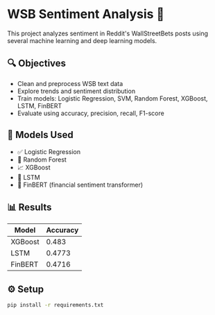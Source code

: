 # WSB Sentiment Analysis 🚀

This project analyzes sentiment in Reddit's WallStreetBets posts using several machine learning and deep learning models.

## 🔍 Objectives
- Clean and preprocess WSB text data
- Explore trends and sentiment distribution
- Train models: Logistic Regression, SVM, Random Forest, XGBoost, LSTM, FinBERT
- Evaluate using accuracy, precision, recall, F1-score

## 🧠 Models Used
- ✅ Logistic Regression
- 🌲 Random Forest
- 📈 XGBoost
- 💬 LSTM
- 🤖 FinBERT (financial sentiment transformer)

## 📊 Results
| Model     | Accuracy |
|-----------|----------|
| XGBoost   | 0.483    |
| LSTM      | 0.4773   |
| FinBERT   | 0.4716   |

## ⚙️ Setup
```bash
pip install -r requirements.txt
